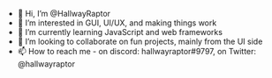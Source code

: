 - 👋 Hi, I’m @HallwayRaptor
- 👀 I’m interested in GUI, UI/UX, and making things work
- 🌱 I’m currently learning JavaScript and web frameworks
- 💞️ I’m looking to collaborate on fun projects, mainly from the UI side
- 📫 How to reach me - on discord: hallwayraptor#9797, on Twitter: @hallwayraptor

<!---
HallwayRaptor/HallwayRaptor is a ✨ special ✨ repository because its `README.md` (this file) appears on your GitHub profile.
You can click the Preview link to take a look at your changes.
--->
